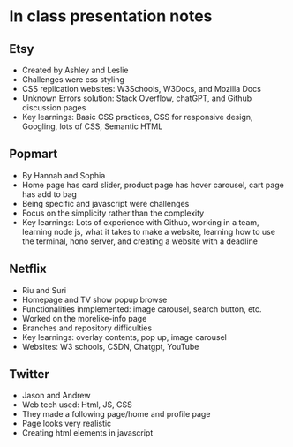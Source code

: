 # In class presentation notes

## Etsy
- Created by Ashley and Leslie
- Challenges were css styling 
- CSS replication websites: W3Schools, W3Docs, and Mozilla Docs
- Unknown Errors solution: Stack Overflow, chatGPT, and Github discussion pages
- Key learnings: Basic CSS practices, CSS for responsive design, Googling, lots of CSS, Semantic HTML

## Popmart
- By Hannah and Sophia 
- Home page has card slider, product page has hover carousel, cart page has add to bag
- Being specific and javascript were challenges 
- Focus on the simplicity rather than the complexity 
- Key learnings: Lots of experience with Github, working in a team, learning node js, what it takes to make a website, learning how to use the terminal, hono server, and creating a website with a deadline

## Netflix
- Riu and Suri
- Homepage and TV show popup browse
- Functionalities inmplemented: image carousel, search button, etc.
- Worked on the morelike-info page
- Branches and repository difficulties
- Key learnings: overlay contents, pop up, image carousel
- Websites: W3 schools, CSDN, Chatgpt, YouTube

## Twitter
- Jason and Andrew
- Web tech used: Html, JS, CSS
- They made a following page/home and profile page
- Page looks very realistic
- Creating html elements in javascript

